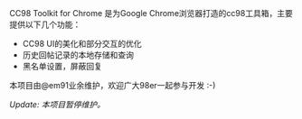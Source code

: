 CC98 Toolkit for Chrome 是为Google Chrome浏览器打造的cc98工具箱，主要提供以下几个功能：

* CC98 UI的美化和部分交互的优化
* 历史回帖记录的本地存储和查询
* 黑名单设置，屏蔽回复

本项目由@em91业余维护，欢迎广大98er一起参与开发 :-)

*Update: 本项目暂停维护。*